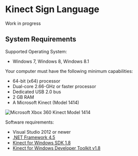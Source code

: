 Kinect Sign Language
====================

Work in progress

System Requirements
-----------

Supported Operating System:
  - Windows 7, Windows 8, Windows 8.1

Your computer must have the following minimum capabilities:
  - 64-bit (x64) processor
  - Dual-core 2.66-GHz or faster processor
  - Dedicated USB 2.0 bus
  - 2 GB RAM
  - A Microsoft Kinect (Model 1414)

![Microsoft Xbox 360 Kinect Model 1414](http://i.imgur.com/EMkejfZ.jpg)

Software requirements:
  - Visual Studio 2012 or newer
  - [.NET Framework 4.5]
  - [Kinect for Windows SDK 1.8]
  - [Kinect for Windows Developer Toolkit v1.8]

[.NET Framework 4.5]:http://www.microsoft.com/en-us/download/details.aspx?id=30653
[Kinect for Windows SDK 1.8]:http://www.microsoft.com/en-us/download/details.aspx?id=40278
[Kinect for Windows Developer Toolkit v1.8]:http://www.microsoft.com/en-us/download/details.aspx?id=40276
